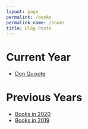 ```yaml
---
layout: page
permalink: /books
permalink_name: /books
title: Blog Posts
---
```


# Current Year

- [Don Quixote](https://standardebooks.org/ebooks/miguel-de-cervantes-saavedra/don-quixote/john-ormsby)

# Previous Years

- [Books in 2020](/books/2020)
- [Books in 2019](/books/2019)
